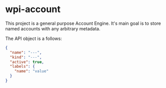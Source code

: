 # wpi-account

This project is a general purpose Account Engine. It's main goal is to store named accounts with any arbitrary metadata.

The API object is a follows:

```json
{
  "name": "---",
  "kind": "---",
  "active": true,
  "labels": {
    "name": "value"
  }
}
```